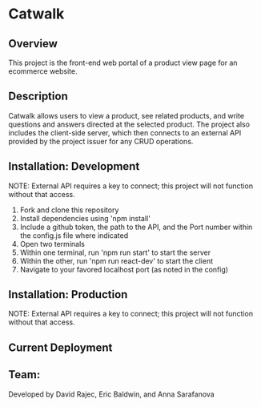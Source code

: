 # Catwalk

## Overview
This project is the front-end web portal of a product view page for an ecommerce website. 

## Description
Catwalk allows users to view a product, see related products, and write questions and answers directed at the selected product. The project also includes the client-side server, which then connects to an external API provided by the project issuer for any CRUD operations.

## Installation: Development
NOTE: External API requires a key to connect; this project will not function without that access.
1. Fork and clone this repository
2. Install dependencies using 'npm install'
3. Include a github token, the path to the API, and the Port number within the config.js file where indicated
4. Open two terminals
5. Within one terminal, run 'npm run start' to start the server
6. Within the other, run 'npm run react-dev' to start the client
7. Navigate to your favored localhost port (as noted in the config)

## Installation: Production
NOTE: External API requires a key to connect; this project will not function without that access.

## Current Deployment

## Team:
Developed by David Rajec, Eric Baldwin, and Anna Sarafanova

